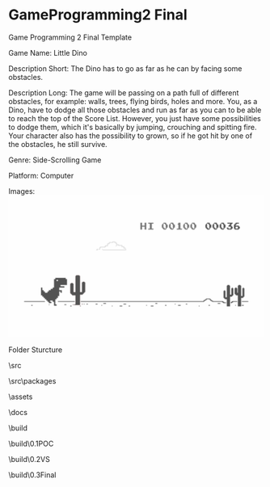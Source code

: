 # GameProgramming2 Final
 Game Programming 2 Final Template

Game Name: Little Dino   

Description Short: The Dino has to go as far as he can by facing some obstacles. 

Description Long: The game will be passing on a path full of different obstacles, for example: walls, trees, flying birds, holes and more. You, as a Dino, have to dodge all those obstacles and run as far as you can to be able to reach the top of the Score List. However, you just have some possibilities to dodge them, which it's basically by jumping, crouching and spitting fire. Your character also has the possibility to grown, so if he got hit by one of the obstacles, he still survive.   

Genre: Side-Scrolling Game

Platform: Computer

Images:
![Dino Example](imageSamples/image1.png)

Folder Sturcture

\src

\src\packages

\assets

\docs

\build

\build\0.1POC

\build\0.2VS

\build\0.3Final
